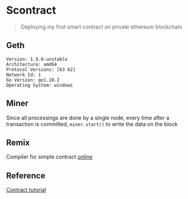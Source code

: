 # Scontract
> Deploying my first smart contract on private ethereum blockchain
## Geth
```
Version: 1.9.0-unstable
Architecture: amd64
Protocol Versions: [63 62]
Network Id: 1
Go Version: go1.10.2
Operating System: windows
```
## Miner
Since all processings are done by a single node, every time after a transaction
is committed, `miner.start()` to write the data on the block
## Remix
Compiler for simple contract 
[online](https://remix.ethereum.org/)

## Reference
[Contract tutorial](https://github.com/ethereum/go-ethereum/wiki/Contract-Tutorial)